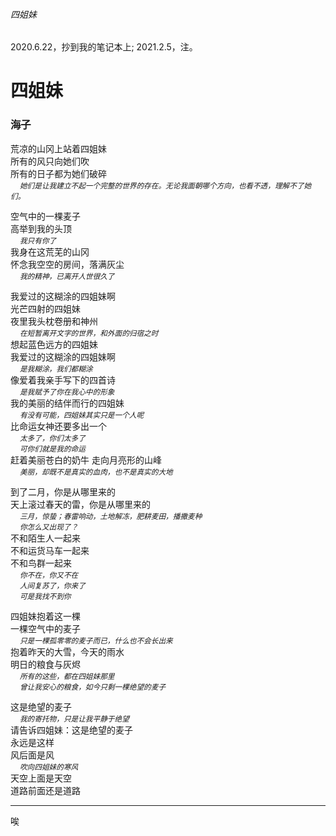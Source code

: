 ###### 四姐妹
2020.6.22，抄到我的笔记本上; 2021.2.5，注。

# 四姐妹
### 海子
荒凉的山冈上站着四姐妹    
所有的风只向她们吹  
所有的日子都为她们破碎  
<small>&emsp; *她们是让我建立不起一个完整的世界的存在。无论我面朝哪个方向，也看不透，理解不了她们。*</small>

空气中的一棵麦子    
高举到我的头顶    
<small> &emsp; *我只有你了*</small>  
我身在这荒芜的山冈    
怀念我空空的房间，落满灰尘  
<small> &emsp; *我的精神，已离开人世很久了*</small>

我爱过的这糊涂的四姐妹啊    
光芒四射的四姐妹    
夜里我头枕卷册和神州  
<small>&emsp; *在短暂离开文字的世界，和外面的归宿之时*</small>  
想起蓝色远方的四姐妹    
我爱过的这糊涂的四姐妹啊  
<small>&emsp; *是我糊涂，我们都糊涂*</small>    
像爱着我亲手写下的四首诗  
<small>&emsp; *是我赋予了你在我心中的形象*</small>  
我的美丽的结伴而行的四姐妹  
<small>&emsp; *有没有可能，四姐妹其实只是一个人呢*</small>    
比命运女神还要多出一个  
<small>&emsp; *太多了，你们太多了*  
&emsp; *可你们就是我的命运*</small>  
赶着美丽苍白的奶牛 走向月亮形的山峰  
<small>&emsp; *美丽，却既不是真实的血肉，也不是真实的大地*</small>

到了二月，你是从哪里来的  
天上滚过春天的雷，你是从哪里来的  
<small>&emsp; *三月，惊蛰；春雷响动，土地解冻，肥耕麦田，播撒麦种    
&emsp; 你怎么又出现了？*</small>  
不和陌生人一起来   
不和运货马车一起来    
不和鸟群一起来  
<small> &emsp; *你不在，你又不在  
&emsp; 人间复苏了，你来了   
&emsp; 可是我找不到你*</small>

四姐妹抱着这一棵  
一棵空气中的麦子  
<small>&emsp; *只是一棵孤零零的麦子而已，什么也不会长出来*</small>  
抱着昨天的大雪，今天的雨水  
明日的粮食与灰烬  
<small>&emsp; *所有的这些，都在四姐妹那里  
&emsp; 曾让我安心的粮食，如今只剩一棵绝望的麦子*</small>

这是绝望的麦子  
<small>&emsp; *我的寄托物，只是让我平静于绝望*</small>  
请告诉四姐妹：这是绝望的麦子  
永远是这样  
风后面是风  
<small>&emsp; *吹向四姐妹的寒风*</small>  
天空上面是天空  
道路前面还是道路  

---

唉